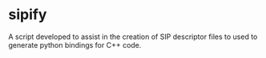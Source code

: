 # sipify
A script developed to assist in the creation of SIP descriptor files to used to generate python bindings for C++ code.
